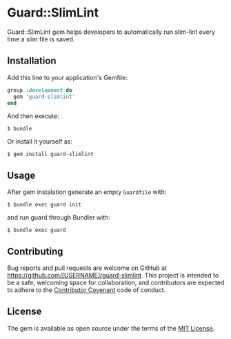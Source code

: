 # Guard::SlimLint

Guard::SlimLint gem helps developers to automatically run slim-lint every time a slim file is saved.


## Installation

Add this line to your application's Gemfile:

```ruby
group :development do
  gem 'guard-slimlint'
end
```

And then execute:

    $ bundle

Or install it yourself as:

    $ gem install guard-slimlint


## Usage
After gem instalation generate an empty ```Guardfile``` with:

    $ bundle exec guard init
    
and run guard through Bundler with:

    $ bundle exec guard


## Contributing

Bug reports and pull requests are welcome on GitHub at https://github.com/[USERNAME]/guard-slimlint. This project is intended to be a safe, welcoming space for collaboration, and contributors are expected to adhere to the [Contributor Covenant](http://contributor-covenant.org) code of conduct.


## License

The gem is available as open source under the terms of the [MIT License](http://opensource.org/licenses/MIT).

